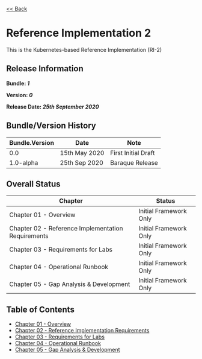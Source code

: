 [<< Back](../)

# Reference Implementation 2

This is the Kubernetes-based Reference Implementation (RI-2)

## Release Information
**Bundle: _1_**

**Version: _0_**

**Release Date: _25th September 2020_**

## Bundle/Version History

| Bundle.Version | Date | Note
| --- | --- | --- |
| 0.0 | 15th May 2020 | First Initial Draft|
| 1.0-alpha| 25th Sep 2020 | Baraque Release|


## Overall Status

| Chapter | Status |
| --- | --- |
| Chapter 01 - Overview                                         | Initial Framework Only |
| Chapter 02 - Reference Implementation Requirements            | Initial Framework Only |
| Chapter 03 - Requirements for Labs                            | Initial Framework Only |
| Chapter 04 - Operational Runbook                              | Initial Framework Only |
| Chapter 05 - Gap Analysis & Development                       | Initial Framework Only |


## Table of Contents
* [Chapter 01 - Overview](chapters/chapter01.md)
* [Chapter 02 - Reference Implementation Requirements](chapters/chapter02.md)
* [Chapter 03 - Requirements for Labs](chapters/chapter03.md)
* [Chapter 04 - Operational Runbook](chapters/chapter04.md)
* [Chapter 05 - Gap Analysis & Development](chapters/chapter05.md)
